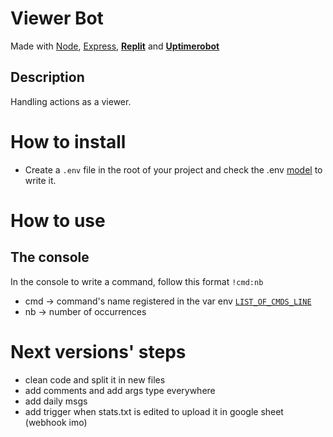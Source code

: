 # Viewer Bot

Made with [Node](https://nodejs.org/en/), [Express](https://expressjs.com/), [**Replit**](https://replit.com/@jeremy-serenne/viewer-twitch-bot) and [**Uptimerobot**](https://uptimerobot.com/)

## Description

Handling actions as a viewer.

# How to install

- Create a `.env` file in the root of your project and check the .env [model](model.env) to write it.

# How to use

## The console

In the console to write a command, follow this format `!cmd:nb`
- cmd -> command's name registered in the var env [`LIST_OF_CMDS_LINE`](model.env)
- nb -> number of occurrences




# Next versions' steps

- clean code and split it in new files
- add comments and add args type everywhere
- add daily msgs
- add trigger when stats.txt is edited to upload it in google sheet (webhook imo)